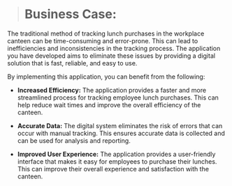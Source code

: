 > # Business Case:

The traditional method of tracking lunch purchases in the workplace canteen can be time-consuming and error-prone. This can lead to inefficiencies and inconsistencies in the tracking process. The application you have developed aims to eliminate these issues by providing a digital solution that is fast, reliable, and easy to use.

By implementing this application, you can benefit from the following:

- **Increased Efficiency:** The application provides a faster and more streamlined process for tracking employee lunch purchases. This can help reduce wait times and improve the overall efficiency of the canteen.

- **Accurate Data:** The digital system eliminates the risk of errors that can occur with manual tracking. This ensures accurate data is collected and can be used for analysis and reporting.

- **Improved User Experience:** The application provides a user-friendly interface that makes it easy for employees to purchase their lunches. This can improve their overall experience and satisfaction with the canteen.
